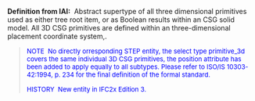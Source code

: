 ﻿**Definition from&nbsp;IAI:** &nbsp;Abstract supertype of all three dimensional primitives used as either tree root item, or as Boolean results within an CSG solid model. All 3D CSG primitives are defined within an&nbsp;three-dimensional placement coordinate system,.

> <font color="#0000ff" size="-1">NOTE&nbsp;
No directly orresponding STEP entity, the select type primitive_3d
covers the same individual 3D CSG primitives, the position attribute
has been added to apply equally to all subtypes.
Please refer to ISO/IS 10303-42:1994, p. 234 for the final definition
of the formal standard. </font>
> 
> <font color="#0000ff" size="-1">HISTORY&nbsp;
New entity in IFC2x Edition 3.</font>
>